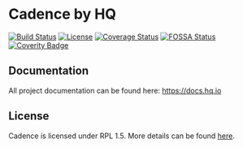 Cadence by HQ
=============

[![Build Status](https://dev.azure.com/hqio/hq.io/_apis/build/status/Cadence)](https://dev.azure.com/hqio/hq.io/_build/latest?definitionId=2)
[![License](https://img.shields.io/badge/License-RPL%201.5-red.svg)](https://opensource.org/licenses/RPL-1.5)
[![Coverage Status](https://coveralls.io/repos/github/hq-io/HQ.Cadence/badge.svg?branch=master)](https://coveralls.io/github/hq-io/HQ.Cadence?branch=master)
[![FOSSA Status](https://app.fossa.io/api/projects/git%2Bgithub.com%2Fhq-io%2FHQ.Cadence.svg?type=shield)](https://app.fossa.io/projects/git%2Bgithub.com%2Fhq-io%2FHQ.Cadence?ref=badge_shield)
[![Coverity Badge](https://scan.coverity.com/projects/16955/badge.svg)](https://scan.coverity.com/projects/16955)

## Documentation

All project documentation can be found here: https://docs.hq.io

## License
Cadence is licensed under RPL 1.5. More details can be found [here](https://github.com/hq-io/HQ.Cadence/blob/master/LICENSE.md).
